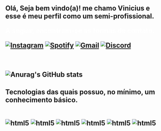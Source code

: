 <h2 class = "titulo">Olá, Seja bem vindo(a)! me chamo Vinicius e esse é meu perfil como um semi-profissional.

<br>

<span style="color: white;">A seguir, encontram-se as formas de contato.</span>

[![Instagram](https://img.shields.io/badge/Instagram-E4405F?style=for-the-badge&logo=instagram&logoColor=white)](https://www.instagram.com/vinni_lp07/)
[![Spotify](https://img.shields.io/badge/Spotify-1ED760?&style=for-the-badge&logo=spotify&logoColor=white)](https://open.spotify.com/user/wa0yvfm0ickvhwc8nm12as5tb?si=c57d08c7c84e48d7)
[![Gmail](https://img.shields.io/badge/Gmail-D14836?style=for-the-badge&logo=gmail&logoColor=white)](https://viniciusluiz8058@gmail.com)
[![Discord](https://img.shields.io/badge/Discord-7289DA?style=for-the-badge&logo=discord&logoColor=white)](https://discord.com/users/747220407068786721)

<br>
<div>

![Anurag's GitHub stats](https://github-readme-stats.vercel.app/api?username=Vinicius-Luiz07&show_icons=true&theme=tokyonight)
    <h4 class = "titulo"> Tecnologias das quais possuo, no mínimo, um conhecimento básico.
<br>
<div style = "display: inline_block" class = "retangulo2"></br>
    <img align = "center" alt = "html5" src = "https://img.shields.io/badge/HTML-239120?style=for-the-badge&logo=html5&logoColor=white">
    <img align = "center" alt = "html5" src = "https://img.shields.io/badge/CSS-239120?&style=for-the-badge&logo=css3&logoColor=white">
    <img align = "center" alt = "html5" src = "https://img.shields.io/badge/JavaScript-F7DF1E?style=for-the-badge&logo=javascript&logoColor=black">
    <img align = "center" alt = "html5" src = "https://img.shields.io/badge/Java-ED8B00?style=for-the-badge&logo=openjdk&logoColor=white">
    <img align = "center" alt = "html5" src = "https://img.shields.io/badge/MySQL-00000F?style=for-the-badge&logo=mysql&logoColor=white">
    <img align = "center" alt = "html5" src = "https://img.shields.io/badge/SQLite-07405E?style=for-the-badge&logo=sqlite&logoColor=white">

</div></br>
